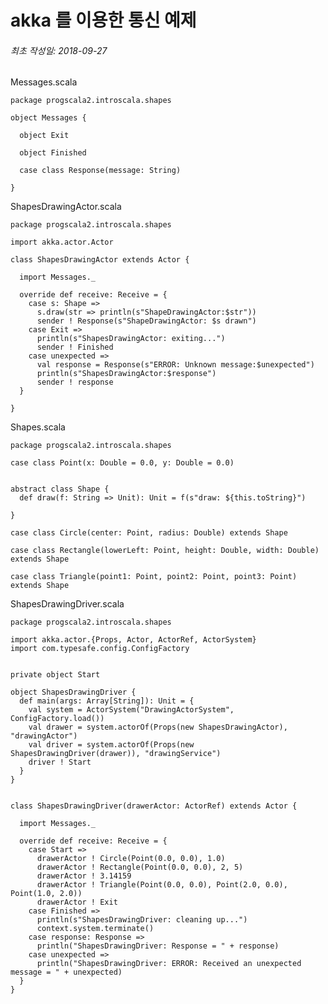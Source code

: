# akka 를 이용한 통신 예제

###### 최초 작성일: 2018-09-27


Messages.scala

<pre><code>package progscala2.introscala.shapes

object Messages {

  object Exit

  object Finished

  case class Response(message: String)

}
</code></pre>

ShapesDrawingActor.scala

<pre><code>package progscala2.introscala.shapes

import akka.actor.Actor

class ShapesDrawingActor extends Actor {

  import Messages._

  override def receive: Receive = {
    case s: Shape =>
      s.draw(str => println(s"ShapeDrawingActor:$str"))
      sender ! Response(s"ShapeDrawingActor: $s drawn")
    case Exit =>
      println(s"ShapesDrawingActor: exiting...")
      sender ! Finished
    case unexpected =>
      val response = Response(s"ERROR: Unknown message:$unexpected")
      println(s"ShapesDrawingActor:$response")
      sender ! response
  }

}
</code></pre>

Shapes.scala

<pre><code>package progscala2.introscala.shapes

case class Point(x: Double = 0.0, y: Double = 0.0)


abstract class Shape {
  def draw(f: String => Unit): Unit = f(s"draw: ${this.toString}")

}

case class Circle(center: Point, radius: Double) extends Shape

case class Rectangle(lowerLeft: Point, height: Double, width: Double) extends Shape

case class Triangle(point1: Point, point2: Point, point3: Point) extends Shape
</code></pre>

ShapesDrawingDriver.scala

<pre><code>package progscala2.introscala.shapes

import akka.actor.{Props, Actor, ActorRef, ActorSystem}
import com.typesafe.config.ConfigFactory


private object Start

object ShapesDrawingDriver {
  def main(args: Array[String]): Unit = {
    val system = ActorSystem("DrawingActorSystem", ConfigFactory.load())
    val drawer = system.actorOf(Props(new ShapesDrawingActor), "drawingActor")
    val driver = system.actorOf(Props(new ShapesDrawingDriver(drawer)), "drawingService")
    driver ! Start
  }
}


class ShapesDrawingDriver(drawerActor: ActorRef) extends Actor {

  import Messages._

  override def receive: Receive = {
    case Start =>
      drawerActor ! Circle(Point(0.0, 0.0), 1.0)
      drawerActor ! Rectangle(Point(0.0, 0.0), 2, 5)
      drawerActor ! 3.14159
      drawerActor ! Triangle(Point(0.0, 0.0), Point(2.0, 0.0), Point(1.0, 2.0))
      drawerActor ! Exit
    case Finished =>
      println(s"ShapesDrawingDriver: cleaning up...")
      context.system.terminate()
    case response: Response =>
      println("ShapesDrawingDriver: Response = " + response)
    case unexpected =>
      println("ShapesDrawingDriver: ERROR: Received an unexpected message = " + unexpected)
  }
}
</code></pre>

